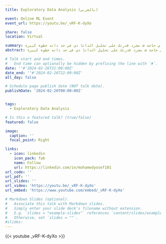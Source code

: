 ```yaml
---
title: Exploratory Data Analysis (بالعربي)

event: Online ML Event
event_url: https://youtu.be/_vRF-K-dyXo

share: false
location: Virtual

summary: جودة الداتا من جودة أي حاجة هتعملها بيها فما بالك لو كنا هنبني بيها نموذج ذكي وحتي لو الداتا جودتها عاليه ف ازاي احنا نعرف اي نوع من الذكاء الاصطناعي هنطبقه عليها وايه هي خصائصه وبص حتي لو مش هتبني اي حاجة ف مجرد قدرتك على تحليل الداتا دي في حد ذاته خطوة كبيرة.
abstract: جودة الداتا من جودة أي حاجة هتعملها بيها فما بالك لو كنا هنبني بيها نموذج ذكي وحتي لو الداتا جودتها عاليه ف ازاي احنا نعرف اي نوع من الذكاء الاصطناعي هنطبقه عليها وايه هي خصائصه وبص حتي لو مش هتبني اي حاجة ف مجرد قدرتك على تحليل الداتا دي في حد ذاته خطوة كبيرة.

# Talk start and end times.
#   End time can optionally be hidden by prefixing the line with `#`.
date: ''#'2024-02-26T21:00:00Z'
date_end: ''#'2024-02-26T22:00:00Z'
all_day: false

# Schedule page publish date (NOT talk date).
publishDate: '2024-02-26T00:00:00Z'


tags: 
  - Exploratory Data Analysis

# Is this a featured talk? (true/false)
featured: false

image:
  caption: ''
  focal_point: Right

links:
  - icon: linkedin
    icon_pack: fab
    name: Follow
    url: https://linkedin.com/in/mohamedyosef101
url_code: ''
url_pdf: ''
url_slides: ''
url_video: 'https://youtu.be/_vRF-K-dyXo'
url_embed: 'https://www.youtube.com/embed/_vRF-K-dyXo'

# Markdown Slides (optional).
#   Associate this talk with Markdown slides.
#   Simply enter your slide deck's filename without extension.
#   E.g. `slides = "example-slides"` references `content/slides/example-slides.md`.
#   Otherwise, set `slides = ""`.
#slides:
---
```


{{< youtube _vRF-K-dyXo >}}